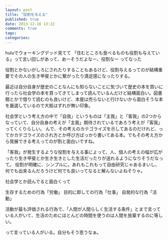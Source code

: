 ```yaml
---
layout: post
title: "役割を与える"
published: true
date: 2013-12-16 13:22
comments: true
tags: 
categories: 
---
```


huluでウォーキングデッド見てて
「住むところも食べるものも役割も与えている」って言い回しがあって、あーそうだよなー、役割なー
ってなった

役割とかないがしろにされたりすることもあるけど、役割与えるってのが結構重要でその人の生き甲斐とかに繋がったり満足感になったりする。

最近は自分自身が歴史のことなんにも知らないことに気づいて歴史の本を買いに行ったら社会学の本を買ってきてしまって読んでいるんだけど結構面白い。図書館とかで借りて読むのも良いけど、本屋は売らないと行けないから面白そうな本を厳選しているので大抵はずれが無い印象。

社会学という考え方の中で「自我」というものは「主我」と「客我」の2つからなっていて、自分自身の考えが「主我」期待されているであろう考えが「客我」ってくくりらしい。
んで、その考えのカテゴライズを示してあるのだけれど、ってかカテゴライズのされ方とか呼び方ばっかり書いてある本。でもその考え方から発展できる考えってのが割と面白いですね。

「客我」が発生するような役割を与える事によって、人、個人の考えの幅が広がったり生き甲斐とか生き生きとした生活だったりが送れるようになりそうだなって。
役割が明確に、シンプルに。あれもこれもって自由研究じゃあるまいし、何でも出来るんだろうけど何でも良いってなると解んないよねそりゃ。

社会学とか読んでると面白くって

生存するための行為「労働」
目的に即しての行為「仕事」
自発的な行為「活動」

活動が最も評価される行為で、「人間が人間らしく生活する条件」とまで言っている人がいて、生活のためにほとんどの時間を使うのは人間を放棄するのに等しい。

って言っている人がいる。自分もそう思うなぁ。
